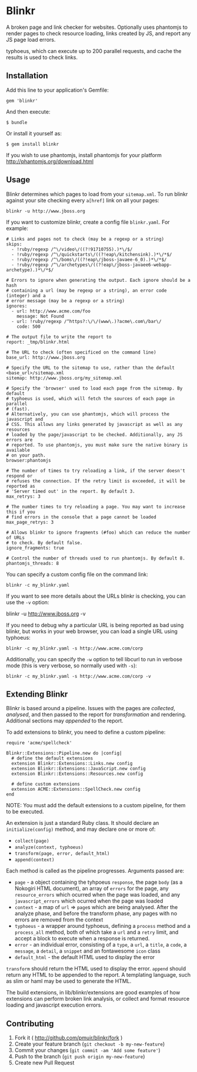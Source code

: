 # Blinkr

A broken page and link checker for websites. Optionally uses phantomjs to render pages
to check resource loading, links created by JS, and report any JS page load errors.

typhoeus, which can execute up to 200 parallel requests, and cache the results is used
to check links.

## Installation

Add this line to your application's Gemfile:

    gem 'blinkr'

And then execute:

    $ bundle

Or install it yourself as:

    $ gem install blinkr

If you wish to use phantomjs, install phantomjs for your platform 
http://phantomjs.org/download.html

## Usage

Blinkr determines which pages to load from your `sitemap.xml`. To run blinkr 
against your site checking every `a[href]` link on all your pages:

````
blinkr -u http://www.jboss.org
````

If you want to customize blinkr, create a config file `blinkr.yaml`. For example:


````
# Links and pages not to check (may be a regexp or a string)
skips:
  - !ruby/regexp /^\/video\/((?!91710755).)*\/$/
  - !ruby/regexp /^\/quickstarts\/((?!eap\/kitchensink).)*\/*$/
  - !ruby/regexp /^\/boms\/((?!eap\/jboss-javaee-6_0).)*\/*$/
  - !ruby/regexp /^\/archetypes\/((?!eap\/jboss-javaee6-webapp-archetype).)*\/*$/

# Errors to ignore when generating the output. Each ignore should be a hash
# containing a url (may be regexp or a string), an error code (integer) and a
# error message (may be a regexp or a string)
ignores:
  - url: http://www.acme.com/foo
    message: Not Found
  - url: !ruby/regexp /^https?:\/\/(www\.)?acme\.com\/bar\/
    code: 500

# The output file to write the report to
report: _tmp/blinkr.html

# The URL to check (often specificed on the command line)
base_url: http://www.jboss.org

# Specify the URL to the sitemap to use, rather than the default <base_url>/sitemap.xml
sitemap: http://www.jboss.org/my_sitemap.xml

# Specify the 'browser' used to load each page from the sitemap. By default 
# typhoeus is used, which will fetch the sources of each page in parallel 
# (fast). 
# Alternatively, you can use phantomjs, which will process the javascript and
# CSS. This allows any links generated by javascript as well as any resources
# loaded by the page/javascript to be checked. Additionally, any JS errors are
# reported. To use phantomjs, you must make sure the native binary is available
# on your path.
browser:phantomjs

# The number of times to try reloading a link, if the server doesn't respond or
# refuses the connection. If the retry limit is exceeded, it will be reported as
# 'Server timed out' in the report. By default 3.
max_retrys: 3

# The number times to try reloading a page. You may want to increase this if you
# find errors in the console that a page cannot be loaded
max_page_retrys: 3

# Allows blinkr to ignore fragments (#foo) which can reduce the number of URLs
# to check. By default false.
ignore_fragments: true

# Control the number of threads used to run phantomjs. By default 8.
phantomjs_threads: 8

````

You can specify a custom config file on the command link:

````
blinkr -c my_blinkr.yaml
````

If you want to see more details about the URLs blinkr is checking, you can use
the `-v` option:

blinkr -u http://www.jboss.org -v

If you need to debug why a particular URL is being reported as bad using
blinkr, but works in your web browser, you can load a single URL using typhoeus:

````
blinkr -c my_blinkr.yaml -s http://www.acme.com/corp
````

Additionally, you can specify the `-w` option to tell libcurl to run in verbose
mode (this is very verbose, so normally used with `-s`):

````
blinkr -c my_blinkr.yaml -s http://www.acme.com/corp -v
````

## Extending Blinkr

Blinkr is based around a pipeline. Issues with the pages are *collected*, 
*analysed*, and then passed to the report for *transformation* and rendering.
Additional sections may *appended* to the report.

To add extensions to blinkr, you need to define a custom pipeline:

````
require 'acme/spellcheck'

Blinkr::Extensions::Pipeline.new do |config|
  # define the default extensions
  extension Blinkr::Extensions::Links.new config
  extension Blinkr::Extensions::JavaScript.new config
  extension Blinkr::Extensions::Resources.new config

  # define custom extensions
  extension ACME::Extensions::SpellCheck.new config
end
````

NOTE: You must add the default extensions to a custom pipeline, for them to be
executed.

An extension is just a standard Ruby class. It should declare an 
`initialize(config)` method, and may declare one or more of:

* `collect(page)`
* `analyze(context, typhoeus)`
* `transform(page, error, default_html)`
* `append(context)`

Each method is called as the pipeline progresses. Arguments passed are:

* `page` - a object containing the tyhpoeus `response`, the page `body` (as a
  Nokogiri HTML document), an array of `errors` for the page, any 
  `resource_errors` which ocurred when the page was loaded, and any 
  `javascript_errors` which ocurred when the page was loaded
* `context` - a map of `url` => `page`s which are being analysed. After the
  analyze phase, and before the transform phase, any pages with no errors
  are removed from the context
* `typhoeus` - a wrapper around typhoeus, defining a `process` method and 
  a `process_all` method, both of which take a `url` and a `retry` limit, and
  accept a block to execute when a response is returned.
* `error` - an individual error, consisting of a `type`, a `url`, a `title`, a
  `code`, a `message`, a `detail`, a `snippet` and an fontawesome `icon` class
* `default_html` - the default HTML used to display the error

`transform` should return the HTML used to display the error. `append` should 
return any HTML to be appended to the report. A templating language, such as
slim or haml may be used to generate the HTML.

The build extensions, in lib/blinkr/extensions are good examples of how 
extensions can perform broken link analysis, or collect and format resource
loading and javascript execution errors.

## Contributing

1. Fork it ( http://github.com/pmuir/blinkr/fork )
2. Create your feature branch (`git checkout -b my-new-feature`)
3. Commit your changes (`git commit -am 'Add some feature'`)
4. Push to the branch (`git push origin my-new-feature`)
5. Create new Pull Request

